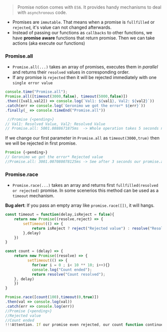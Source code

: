> Promise notion comes with `ES6`. It provides handy mechanisms to deal with `asynchronous` code.

- Promises are `immutable`. That means when a promise is `fullfilled` or `rejected`, it's value can not changed afterwards.
- Instead of passing our functions as `callbacks` to other functions, we have **promise aware** functions that return promise. Then we can take actions
(aka execute our functions)

### Promise.all
- `Promise.all(...)` takes an array of promises, executes them in _parallel_ and returns their `resolved` values in corresponding order.
- If any promise is `rejected` then it will be rejected immediately with one `single error value`

```javascript
console.time("Promise.all");
Promise.all([timeout(3000,false), timeout(5000,false)])
.then(([val1,val2]) => console.log(`Val1: ${val1}, Val2: ${val2}`))
.catch(err => console.log(`Geronimo we got the error* ${err}`))
.finally(_ => console.timeEnd("Promise.all"))

 //Promise {<pending>}
// Val1: Resolved Value, Val2: Resolved Value
// Promise.all: 5001.0888671875ms  -> Whole operation takes 5 seconds not 8 seconds.
```
If we change our first parameter in `Promise.all` as `timeout(3000,true)` then we will be rejected in first promise.

```javascript
Promise {<pending>}
// Geronimo we got the error* Rejected value
//Promise.all: 3001.007080078125ms -> See after 3 seconds our promise.all finished. 
```

### Promise.race
- `Promise.race(...)` takes an array and returns first `fullfilled(resolved or rejected)` promise. In some scenerios this method can be used as a `timeout` mechanism.

**Bug alert**: If you pass an empty array like `promise.race([])`, it will hangs.

```javascript
const timeout = function(delay,isReject = false){
    return new Promise((resolve,reject) => {
        setTimeout(() => {
            return isReject ? reject("Rejected value") : resolve("Resolved Value");
        },delay)
    })
}

const count = (delay) => {
    return new Promise((resolve) => {
          setTimeout(() => {
            for(var i = 0 ; i< 10 ** 10; i++){}
            console.log("Count ended");
            return resolve("Count resolved");
    }, delay)
    })     
}

Promise.race([count(100),timeout(0,true)])
.then(val => console.log(val))
.catch(err => console.log(err))
//Promise {<pending>} 
//Rejected value
//Count ended 
!!!Attention. If our promise even rejected, our count function continues to work.
```
